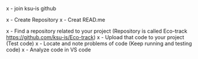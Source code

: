 x - join ksu-is github

x - Create Repository 
x - Creat READ.me

x - Find a repository related to your project (Repository is called Eco-track https://github.com/ksu-is/Eco-track)
x - Upload that code to your project (Test code)
x - Locate and note problems of code (Keep running and testing code)
x - Analyze code in VS code
